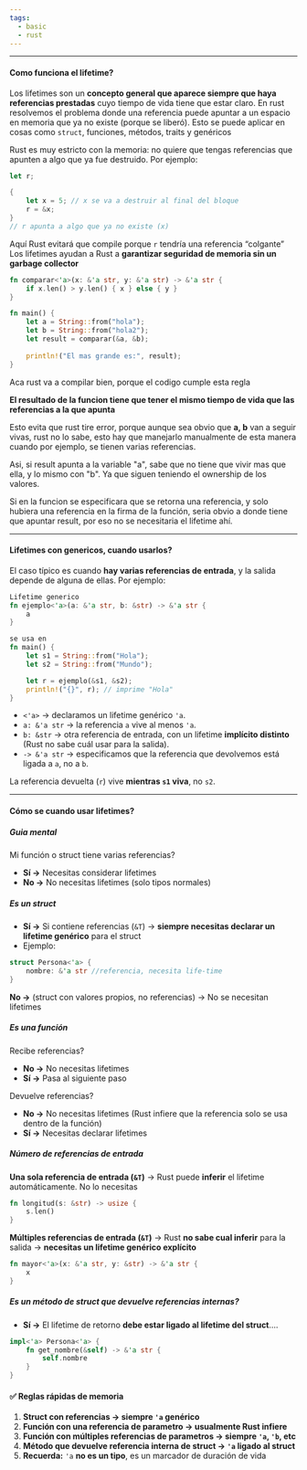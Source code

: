 ```yaml
---
tags:
  - basic
  - rust
---
```

---

#### Como funciona el lifetime?

Los lifetimes son un **concepto general que aparece siempre que haya referencias prestadas** cuyo tiempo de vida tiene que estar claro.
En rust resolvemos el problema donde una referencia puede apuntar a un espacio en memoria que ya no existe (porque se liberó).
Esto se puede aplicar en cosas como `struct`, funciones, métodos, traits y genéricos

Rust es muy estricto con la memoria: no quiere que tengas referencias que apunten a algo que ya fue destruido. Por ejemplo:
```rust
let r;

{
	let x = 5; // x se va a destruir al final del bloque
	r = &x; 
}
// r apunta a algo que ya no existe (x)
```
Aquí Rust evitará que compile porque `r` tendría una referencia “colgante”
Los lifetimes ayudan a Rust a **garantizar seguridad de memoria sin un garbage collector**

```rust
fn comparar<'a>(x: &'a str, y: &'a str) -> &'a str {
    if x.len() > y.len() { x } else { y }
}

fn main() {
    let a = String::from("hola");
	let b = String::from("hola2");
	let result = comparar(&a, &b);
	
    println!("El mas grande es:", result);
}
```

Aca rust va a compilar bien, porque el codigo cumple esta regla

**El resultado de la funcion tiene que tener el mismo tiempo de vida que las 
referencias a la que apunta**

Esto evita que rust tire error, porque aunque sea obvio que **a, b** van a seguir vivas, rust no lo sabe, esto hay que manejarlo manualmente de esta manera cuando por ejemplo, se tienen varias referencias.

Asi, si result apunta a la variable "a", sabe que no tiene que vivir mas que ella, y lo mismo con "b". Ya que siguen teniendo el ownership de los valores.

Si en la funcion se especificara que se retorna una referencia, y solo hubiera una referencia en la firma de la función, seria obvio a donde tiene que apuntar result, por eso no se necesitaria el lifetime ahí.

---

#### Lifetimes con genericos, cuando usarlos?

El caso típico es cuando **hay varias referencias de entrada**, y la salida depende de alguna de ellas. Por ejemplo:
```rust
Lifetime generico
fn ejemplo<'a>(a: &'a str, b: &str) -> &'a str {
    a
}

se usa en
fn main() {
    let s1 = String::from("Hola");
    let s2 = String::from("Mundo");

    let r = ejemplo(&s1, &s2);
    println!("{}", r); // imprime "Hola"
}

```
-  `<'a>` → declaramos un lifetime genérico `'a`.
-  `a: &'a str` → la referencia `a` vive al menos `'a`.
-  `b: &str` → otra referencia de entrada, con un lifetime **implícito distinto** (Rust no sabe cuál usar para la salida).
-  `-> &'a str` → especificamos que la referencia que devolvemos está ligada a `a`, no a `b`.

La referencia devuelta (`r`) vive **mientras `s1` viva**, no `s2`.

---

#### Cómo se cuando usar lifetimes?

##### **Guia mental**

Mi función o struct tiene varias referencias?

-  **Sí →** Necesitas considerar lifetimes
-  **No →** No necesitas lifetimes (solo tipos normales)

##### Es un struct

-  **Sí →** Si contiene referencias (`&T`) → **siempre necesitas declarar un lifetime genérico** para el struct
-  Ejemplo:
```rust
struct Persona<'a> {
	nombre: &'a str //referencia, necesita life-time
}
```
**No →** (struct con valores propios, no referencias) → No se necesitan lifetimes


##### Es una función

Recibe referencias?

-  **No →** No necesitas lifetimes
-  **Sí →** Pasa al siguiente paso

Devuelve referencias?

-  **No →** No necesitas lifetimes (Rust infiere que la referencia solo se usa dentro de la función)
-  **Sí →** Necesitas declarar lifetimes

##### Número de referencias de entrada

**Una sola referencia de entrada (`&T`)** → Rust puede **inferir** el lifetime automáticamente. No lo necesitas
```rust
fn longitud(s: &str) -> usize {
	s.len()
}
```

**Múltiples referencias de entrada (`&T`)** → Rust **no sabe cual inferir** para la salida → **necesitas un lifetime genérico explícito**

```rust
fn mayor<'a>(x: &'a str, y: &str) -> &'a str {
    x
}
```

##### Es un método de struct que devuelve referencias internas?

-  **Sí →** El lifetime de retorno **debe estar ligado al lifetime del struct**....
```rust
impl<'a> Persona<'a> {
	fn get_nombre(&self) -> &'a str {
		self.nombre
	}
}
```


#### ✅ Reglas rápidas de memoria

1.  **Struct con referencias → siempre `'a` genérico**
2.  **Función con una referencia de parametro → usualmente Rust infiere**
3.  **Función con múltiples referencias de parametros → siempre `'a`, `'b`, etc**
4.  **Método que devuelve referencia interna de struct → `'a` ligado al struct**
5.  **Recuerda:** `'a` **no es un tipo**, es un marcador de duración de vida